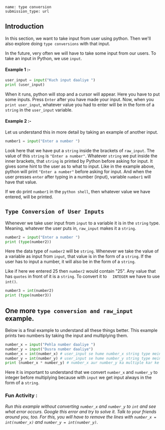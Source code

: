 ```ngMeta
name: type conversion
submission_type: url
```

## Introduction

In this section, we want to take input from user using python. Then we'll also explore doing `type conversions` with that input.

In the future, very often we will have to take some input from our users. To take an input in Python, we use `input`.

#### Example 1 :-

```python
user_input = input("Kuch input daaliye ")
print (user_input)
```
When it runs, python will stop and a cursor will appear. Here you have to put some inputs. Press `Enter` after you have made your input. Now, when you `print user_input`, whatever value you had to enter will be in the form of a `string` in the `user_input` variable.


#### Example 2 :-

Let us understand this in more detail by taking an example of another input.

```python
number1 = input("Enter a number ")
```

Look here that we have put a `string` inside the brackets of `raw_input`. The value of this `string` is `"Enter a number"`. Whatever `string` we put inside the inner brackets, that `string` is printed by Python before asking for input. It gives some hint to the user as to what to input. Like in the example above, python will print `"Enter a number"` before asking for input. And when the user presses `enter` after typing in a number (input), variable `number1` will have that value.  
  
If we do print `number1` in the `python shell`, then whatever value we have entered, will be printed.

## `Type Conversion of User Inputs`
  
Whenever we take user input from `input` to a variable it is in the `string` type. Meaning, whatever the user puts in, `raw_input` makes it a `string`.
```python
number2 = input("Enter a number ")
print (type(number2))
```
Here the data type of `number2` will be `string`. Whenever we take the value of a variable as input from `input`, that value is in the form of a `string`. If the user has to input a number, it will also be in the form of a `string`.


Like if here we entered 25 then `number2` would contain "25". Any value that has `quotes` in front of it is a `string`. To convert it to `  INTEGER` we have to use `int()`.

```python
number3 = int(number2)
print (type(number3))
```

## One more `type conversion and raw_input` example.

Below is a final example to understand all these things better. This example prints two numbers by taking the input and multiplying them.

```python
number_x = input("Pehla number daaliye ")
number_y = input("Dusra number daaliye")
number_x = int(number_x) # user_input se hume number_x string type mein mila
number_y = int(number_y) # user_input se hume number_y string type mein mila
print (number_x * number_y) # number_x aur number_y ka multiple kar ke result print hoga
```

Here it is important to understand that we convert `number_x` and `number_y` to integer before multiplying because with `input` we get input always in the form of a `string`.

### Fun Activity : 

*Run this example without converting `number_x` and `number_y` to `int` and see what error occurs. Google this error and try to solve it. Talk to your friends around you, too. For this, you will have to remove the lines with `number_x = int(number_x)` and `number_y = int(number_y)`.*